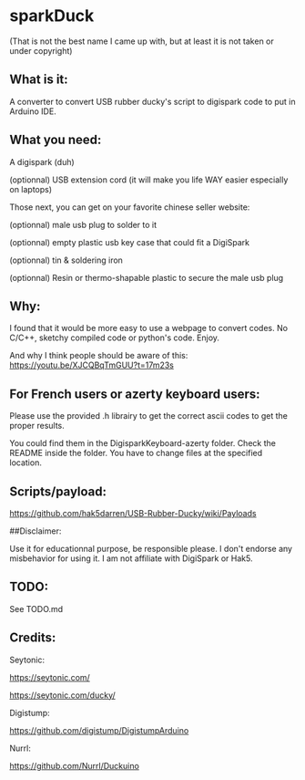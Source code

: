 # sparkDuck

(That is not the best name I came up with, but at least it is not taken or under copyright)

## What is it:

A converter to convert USB rubber ducky's script to digispark code to put in Arduino IDE.

## What you need:

A digispark (duh)

(optionnal) USB extension cord (it will make you life WAY easier especially on laptops)


Those next, you can get on your favorite chinese seller website:

(optionnal) male usb plug to solder to it

(optionnal) empty plastic usb key case that could fit a DigiSpark

(optionnal) tin & soldering iron

(optionnal) Resin or thermo-shapable plastic to secure the male usb plug

## Why:

I found that it would be more easy to use a webpage to convert codes.
No C/C++, sketchy compiled code or python's code. Enjoy.

And why I think people should be aware of this:
https://youtu.be/XJCQBqTmGUU?t=17m23s

## For French users or azerty keyboard users:

Please use the provided .h librairy to get the correct ascii codes to get the proper results.

You could find them in the DigisparkKeyboard-azerty folder. 
Check the README inside the folder. 
You have to change files at the specified location.

## Scripts/payload:

https://github.com/hak5darren/USB-Rubber-Ducky/wiki/Payloads

##Disclaimer:

Use it for educationnal purpose, be responsible please.
I don't endorse any misbehavior for using it.
I am not affiliate with DigiSpark or Hak5.

## TODO:

See TODO.md

## Credits:

Seytonic:

https://seytonic.com/

https://seytonic.com/ducky/

Digistump:

https://github.com/digistump/DigistumpArduino

Nurrl:

https://github.com/Nurrl/Duckuino

